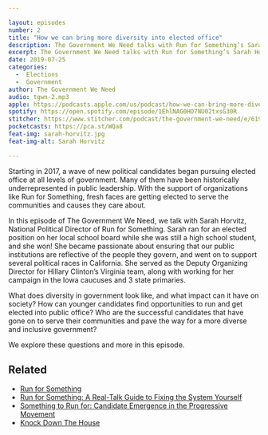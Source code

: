 ```yaml
---

layout: episodes
number: 2
title: "How we can bring more diversity into elected office"
description: The Government We Need talks with Run for Something’s Sarah Horvitz about the changing face of local politics and how to elect diverse representation.
excerpt: The Government We Need talks with Run for Something’s Sarah Horvitz about the changing face of local politics and how to elect diverse representation.
date: 2019-07-25
categories:
  -  Elections
  -  Government
author: The Government We Need
audio: tgwn-2.mp3
apple: https://podcasts.apple.com/us/podcast/how-we-can-bring-more-diversity-into-elected-office/id1468169431?i=1000445348682
spotify: https://open.spotify.com/episode/1EhlNAG0HO7NU02txsG30R
stitcher: https://www.stitcher.com/podcast/the-government-we-need/e/61974498
pocketcasts: https://pca.st/WQa8
feat-img: sarah-horvitz.jpg
feat-img-alt: Sarah Horvitz

---
```


Starting in 2017, a wave of new political candidates began pursuing elected office at all levels of government. Many of them have been historically underrepresented in public leadership. With the support of organizations like Run for Something, fresh faces are getting elected to serve the communities and causes they care about.

In this episode of The Government We Need, we talk with Sarah Horvitz, National Political Director of Run for Something. Sarah ran for an elected position on her local school board while she was still a high school student, and she won! She became passionate about ensuring that our public institutions are reflective of the people they govern, and went on to support several political races in California. She served as the Deputy Organizing Director for Hillary Clinton’s Virginia team, along with working for her campaign in the Iowa caucuses and 3 state primaries.

What does diversity in government look like, and what impact can it have on society? How can younger candidates find opportunities to run and get elected into public office? Who are the successful candidates that have gone on to serve their communities and pave the way for a more diverse and inclusive government?

We explore these questions and more in this episode.

## Related

* [Run for Something](https://runforsomething.net/)
* [Run for Something: A Real-Talk Guide to Fixing the System Yourself](https://runforsomething.net/book/)
* [Something to Run for: Candidate Emergence in the Progressive Movement](https://wthh.dataforprogress.org/something-to-run-for/?source=post_page---------------------------)
* [Knock Down The House](https://www.netflix.com/title/81080637)
